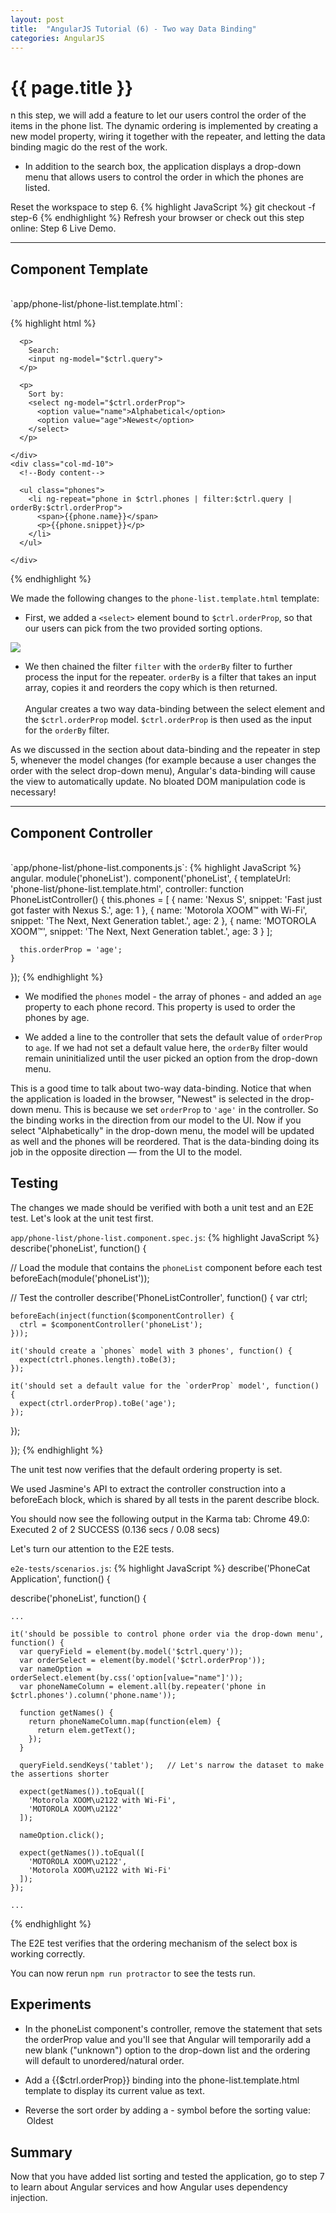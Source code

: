 ```yaml
---
layout: post
title:  "AngularJS Tutorial (6) - Two way Data Binding"
categories: AngularJS
---
```

{{ page.title }}
===

n this step, we will add a feature to let our users control the order of the items in the phone list. The dynamic ordering is implemented by creating a new model property, wiring it together with the repeater, and letting the data binding magic do the rest of the work.

* In addition to the search box, the application displays a drop-down menu that allows users to control the order in which the phones are listed.

Reset the workspace to step 6.
{% highlight JavaScript %}
git checkout -f step-6
{% endhighlight %}
Refresh your browser or check out this step online: Step 6 Live Demo.

***

Component Template
---

<br>
`app/phone-list/phone-list.template.html`:

{% highlight html %}
<div class="container-fluid">
  <div class="row">
    <div class="col-md-2">
      <!--Sidebar content-->

      <p>
        Search:
        <input ng-model="$ctrl.query">
      </p>

      <p>
        Sort by:
        <select ng-model="$ctrl.orderProp">
          <option value="name">Alphabetical</option>
          <option value="age">Newest</option>
        </select>
      </p>

    </div>
    <div class="col-md-10">
      <!--Body content-->

      <ul class="phones">
        <li ng-repeat="phone in $ctrl.phones | filter:$ctrl.query | orderBy:$ctrl.orderProp">
          <span>{{phone.name}}</span>
          <p>{{phone.snippet}}</p>
        </li>
      </ul>

    </div>
  </div>
</div>
{% endhighlight %}

We made the following changes to the `phone-list.template.html` template:

* First, we added a `<select>` element bound to `$ctrl.orderProp`, so that our users can pick from the two provided sorting options.

![]({{site.url}}/assets/angular/tutorial/06/tutorial_06.png)

* We then chained the filter `filter` with the `orderBy` filter to further process the input for the repeater. `orderBy` is a filter that takes an input array, copies it and reorders the copy which is then returned.<br><br>
Angular creates a two way data-binding between the select element and the `$ctrl.orderProp` model. `$ctrl.orderProp` is then used as the input for the `orderBy` filter.

As we discussed in the section about data-binding and the repeater in step 5, whenever the model changes (for example because a user changes the order with the select drop-down menu), Angular's data-binding will cause the view to automatically update. No bloated DOM manipulation code is necessary!

***

Component Controller
---
<br>
`app/phone-list/phone-list.components.js`:
{% highlight JavaScript %}
angular.
  module('phoneList').
  component('phoneList', {
    templateUrl: 'phone-list/phone-list.template.html',
    controller: function PhoneListController() {
      this.phones = [
        {
          name: 'Nexus S',
          snippet: 'Fast just got faster with Nexus S.',
          age: 1
        }, {
          name: 'Motorola XOOM™ with Wi-Fi',
          snippet: 'The Next, Next Generation tablet.',
          age: 2
        }, {
          name: 'MOTOROLA XOOM™',
          snippet: 'The Next, Next Generation tablet.',
          age: 3
        }
      ];

      this.orderProp = 'age';
    }
  });
{% endhighlight %}

* We modified the `phones` model - the array of phones - and added an `age` property to each phone record. This property is used to order the phones by age.

* We added a line to the controller that sets the default value of `orderProp` to `age`. If we had not set a default value here, the `orderBy` filter would remain uninitialized until the user picked an option from the drop-down menu.

This is a good time to talk about two-way data-binding. Notice that when the application is loaded in the browser, "Newest" is selected in the drop-down menu. This is because we set `orderProp` to `'age'` in the controller. So the binding works in the direction from our model to the UI. Now if you select "Alphabetically" in the drop-down menu, the model will be updated as well and the phones will be reordered. That is the data-binding doing its job in the opposite direction — from the UI to the model.

Testing
---
The changes we made should be verified with both a unit test and an E2E test. Let's look at the unit test first.

`app/phone-list/phone-list.component.spec.js`:
{% highlight JavaScript %}
describe('phoneList', function() {

  // Load the module that contains the `phoneList` component before each test
  beforeEach(module('phoneList'));

  // Test the controller
  describe('PhoneListController', function() {
    var ctrl;

    beforeEach(inject(function($componentController) {
      ctrl = $componentController('phoneList');
    }));

    it('should create a `phones` model with 3 phones', function() {
      expect(ctrl.phones.length).toBe(3);
    });

    it('should set a default value for the `orderProp` model', function() {
      expect(ctrl.orderProp).toBe('age');
    });

  });

});
{% endhighlight %}

The unit test now verifies that the default ordering property is set.

We used Jasmine's API to extract the controller construction into a beforeEach block, which is shared by all tests in the parent describe block.

You should now see the following output in the Karma tab:
    Chrome 49.0: Executed 2 of 2 SUCCESS (0.136 secs / 0.08 secs)

Let's turn our attention to the E2E tests.


`e2e-tests/scenarios.js`:
{% highlight JavaScript %}
describe('PhoneCat Application', function() {

  describe('phoneList', function() {

    ...

    it('should be possible to control phone order via the drop-down menu', function() {
      var queryField = element(by.model('$ctrl.query'));
      var orderSelect = element(by.model('$ctrl.orderProp'));
      var nameOption = orderSelect.element(by.css('option[value="name"]'));
      var phoneNameColumn = element.all(by.repeater('phone in $ctrl.phones').column('phone.name'));

      function getNames() {
        return phoneNameColumn.map(function(elem) {
          return elem.getText();
        });
      }

      queryField.sendKeys('tablet');   // Let's narrow the dataset to make the assertions shorter

      expect(getNames()).toEqual([
        'Motorola XOOM\u2122 with Wi-Fi',
        'MOTOROLA XOOM\u2122'
      ]);

      nameOption.click();

      expect(getNames()).toEqual([
        'MOTOROLA XOOM\u2122',
        'Motorola XOOM\u2122 with Wi-Fi'
      ]);
    });

    ...
{% endhighlight %}

The E2E test verifies that the ordering mechanism of the select box is working correctly.

You can now rerun `npm run protractor` to see the tests run.

Experiments
---

* In the phoneList component's controller, remove the statement that sets the orderProp value and you'll see that Angular will temporarily add a new blank ("unknown") option to the drop-down list and the ordering will default to unordered/natural order.

* Add a {{$ctrl.orderProp}} binding into the phone-list.template.html template to display its current value as text.

* Reverse the sort order by adding a - symbol before the sorting value: <option value="-age">Oldest</option>

Summary
---
Now that you have added list sorting and tested the application, go to step 7 to learn about Angular services and how Angular uses dependency injection.

